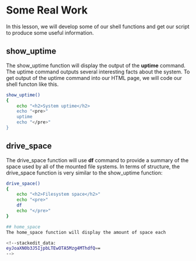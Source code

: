 # Some Real Work
In this lesson, we will develop some of our shell functions and get our script to produce some useful information.

## show_uptime
The show_uptime function will display the output of the **uptime** command. The uptime command outputs several interesting facts about the system.
To get output of the uptime command into our HTML page, we will code our shell functon like this.
```bash
show_uptime()
{
	echo "<h2>System uptime</h2>
	echo "<pre>"
	uptime
	echo "</pre>"
}
```

## drive_space
The drive_space function will use **df** command to provide a summary of the space used by all of the mounted file systems.
In terms of structure, the drive_space function is very similar to the show_uptime function:
```bash
drive_space()
{
	echo "<h2>Filesystem space</h2>"
	echo "<pre>"
	df
	echo "</pre>"
}

## home_space
The home_space function will display the amount of space each 

<!--stackedit_data:
eyJoaXN0b3J5IjpbLTEwOTA5Mzg4MThdfQ==
-->